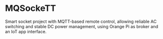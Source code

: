 # MQSockeTT
Smart socket project with MQTT-based remote control, allowing reliable AC switching and stable DC power management, using Orange Pi as broker and an IoT app interface.

